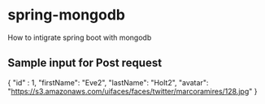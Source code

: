# spring-mongodb
How to intigrate spring boot with mongodb

Sample input for Post request
-----------------------------
{
    "id" : 1,
    "firstName": "Eve2",
    "lastName": "Holt2",
    "avatar": "https://s3.amazonaws.com/uifaces/faces/twitter/marcoramires/128.jpg"
}